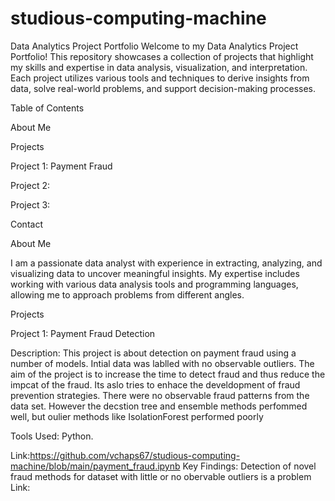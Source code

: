 # studious-computing-machine
Data Analytics Project Portfolio
Welcome to my Data Analytics Project Portfolio! This repository showcases a collection of projects that highlight my skills and expertise in data analysis, visualization, and interpretation. Each project utilizes various tools and techniques to derive insights from data, solve real-world problems, and support decision-making processes.

Table of Contents

About Me

Projects

Project 1: Payment Fraud

Project 2: 

Project 3: 

Contact

About Me

I am a passionate data analyst with experience in extracting, analyzing, and visualizing data to uncover meaningful insights. My expertise includes working with various data analysis tools and programming languages, allowing me to approach problems from different angles.


Projects

Project 1: Payment Fraud Detection

Description: This project is about detection on payment fraud using a number of models. Intial data was lablled with no observable outliers. The aim of the project is to increase the time to detect fraud and thus reduce the impcat of the fraud. Its aslo tries to enhace the develdopment of fraud prevention strategies.  There were no observable fraud patterns from the data set. However the decstion tree and ensemble methods perfommed well, but oulier methods like IsolationForest performed poorly

Tools Used:  Python.

Link:https://github.com/vchaps67/studious-computing-machine/blob/main/payment_fraud.ipynb
Key Findings: Detection of novel fraud methods for dataset with little or no obervable outliers is a problem
Link: 
